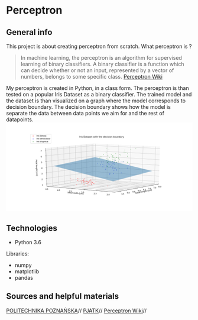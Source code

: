 # Perceptron
## General info
This project is about creating perceptron from scratch. What perceptron is ?

>In machine learning, the perceptron is an algorithm for supervised learning of binary classifiers. A binary classifier is a function which can decide whether or not an input, represented by a vector of numbers, belongs to some specific class.
[Perceptron Wiki](https://en.wikipedia.org/wiki/Perceptron)

My perceptron is created in Python, in a class form. The perceptron is than tested on a popular Iris Dataset as a binary classifier. The trained model and the dataset is than visualized on a graph where the model corresponds to decision boundary. The decision boundary shows how the model is separate the data between data points we aim for and the rest of datapoints.
![Graph](https://github.com/SSketcher/Python---Machine_Learning/blob/master/Singlelayer--Perceptron/Iris%20Dataset%20with%20the%20decision%20boundary%20for%20Iris%20Setos.png)

## Technologies
* Python 3.6

Libraries:
* numpy
* matplotlib
* pandas

## Sources and helpful materials
[POLITECHNIKA POZNAŃSKA](http://www.cs.put.poznan.pl/rklaus/assn/percep.htm)//
[PJATK](http://users.pja.edu.pl/~msyd/wyk-nai/perceptron3-pl.pdf)//
[Perceptron Wiki](https://en.wikipedia.org/wiki/Perceptron)//

